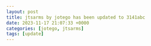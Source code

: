 ```yaml
---
layout: post
title: jtsarms by jotego has been updated to 3141abc
date: 2023-11-17 21:07:33 +0000
categories: [jotego, jtsarms]
tags: [update]
---
```


